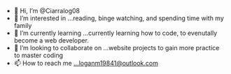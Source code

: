 - 👋 Hi, I’m @Ciarralog08
- 👀 I’m interested in ...reading, binge watching, and spending time with my family
- 🌱 I’m currently learning ...currently learning how to code, to evenutally become a web developer.
- 💞️ I’m looking to collaborate on ...website projects to gain more practice to master coding
- 📫 How to reach me ...loganm19841@outlook.com

<!---
Ciarralog08/Ciarralog08 is a ✨ special ✨ repository because its `README.md` (this file) appears on your GitHub profile.
You can click the Preview link to take a look at your changes.
--->
